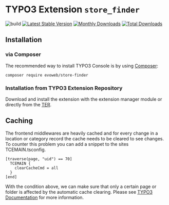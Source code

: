 # TYPO3 Extension ``store_finder``

![build](https://github.com/evoWeb/store_finder/workflows/build/badge.svg?branch=develop)
[![Latest Stable Version](https://poser.pugx.org/evoweb/store-finder/v/stable)](https://packagist.org/packages/evoweb/store-finder)
[![Monthly Downloads](https://poser.pugx.org/evoweb/store-finder/d/monthly)](https://packagist.org/packages/evoweb/store-finder)
[![Total Downloads](https://poser.pugx.org/evoweb/store-finder/downloads)](https://packagist.org/packages/evoweb/store-finder)

## Installation

### via Composer

The recommended way to install TYPO3 Console is by using [Composer](https://getcomposer.org):

    composer require evoweb/store-finder

### Installation from TYPO3 Extension Repository

Download and install the extension with the extension manager module or directly from the
[TER](https://typo3.org/extensions/repository/view/store_finder).

## Caching

The frontend middlewares are heavily cached and for every change in a location or category record the cache needs to
be cleared to see changes. To counter this problem you can add a snippet to the sites TCEMAIN.tsconfig.

```
[traverse(page, "uid") == 70]
  TCEMAIN {
    clearCacheCmd = all
  }
[end]
```
With the condition above, we can make sure that only a certain page or folder is affected by the automatic cache
clearing. Please see [TYPO3 Documentation](https://docs.typo3.org/m/typo3/reference-tsconfig/main/en-us/PageTsconfig/TceMain.html#clearcachecmd) for more information.

